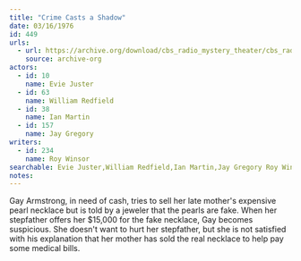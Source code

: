 ```yaml
---
title: "Crime Casts a Shadow"
date: 03/16/1976
id: 449
urls: 
  - url: https://archive.org/download/cbs_radio_mystery_theater/cbs_radio_mystery_theater-0401-0450.zip/cbs_radio_mystery_theater-0401-0450%2Fcbsrmt_0449_crime_casts_a_shadow.mp3
    source: archive-org
actors:  
  - id: 10
    name: Evie Juster  
  - id: 63
    name: William Redfield  
  - id: 38
    name: Ian Martin  
  - id: 157
    name: Jay Gregory
writers:  
  - id: 234
    name: Roy Winsor
searchable: Evie Juster,William Redfield,Ian Martin,Jay Gregory Roy Winsor
notes:  
---
```

Gay Armstrong, in need of cash, tries to sell her late mother's expensive pearl necklace but is told by a jeweler that the pearls are fake. When her stepfather offers her $15,000 for the fake necklace, Gay becomes suspicious. She doesn't want to hurt her stepfather, but she is not satisfied with his explanation that her mother has sold the real necklace to help pay some medical bills.